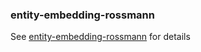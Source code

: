 ### entity-embedding-rossmann

See [entity-embedding-rossmann](https://github.com/entron/entity-embedding-rossmann) for details
